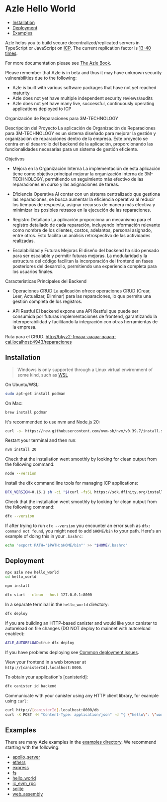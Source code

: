 # Azle Hello World

-   [Installation](#installation)
-   [Deployment](#deployment)
-   [Examples](#examples)

Azle helps you to build secure decentralized/replicated servers in TypeScript or JavaScript on [ICP](https://internetcomputer.org/). The current replication factor is [13-40 times](https://dashboard.internetcomputer.org/subnets).

For more documentation please see [The Azle Book](https://demergent-labs.github.io/azle/).

Please remember that Azle is in beta and thus it may have unknown security vulnerabilities due to the following:

-   Azle is built with various software packages that have not yet reached maturity
-   Azle does not yet have multiple independent security reviews/audits
-   Azle does not yet have many live, successful, continuously operating applications deployed to ICP


Organización de Reparaciones para 3M-TECHNOLOGY

Descripción del Proyecto
La aplicación de Organización de Reparaciones para 3M-TECHNOLOGY es un sistema diseñado para mejorar la gestión y organización de reparaciones dentro de la empresa. Este proyecto se centra en el desarrollo del backend de la aplicación, proporcionando las funcionalidades necesarias para un sistema de gestión eficiente.

Objetivos
- Mejora en la Organización Interna
La implementación de esta aplicación tiene como objetivo principal mejorar la organización interna de 3M-TECHNOLOGY, permitiendo un seguimiento más efectivo de las reparaciones en curso y las asignaciones de tareas.

- Eficiencia Operativa
Al contar con un sistema centralizado que gestiona las reparaciones, se busca aumentar la eficiencia operativa al reducir los tiempos de respuesta, asignar recursos de manera más efectiva y minimizar los posibles retrasos en la ejecución de las reparaciones.

- Registro Detallado
La aplicación proporciona un mecanismo para el registro detallado de cada reparación, incluyendo información relevante como nombre de los clientes, costos, adelantos, personal asignado, entre otros. Esto facilita un análisis retrospectivo de las actividades realizadas.

- Escalabilidad y Futuras Mejoras
El diseño del backend ha sido pensado para ser escalable y permitir futuras mejoras. La modularidad y la estructura del código facilitan la incorporación del frontend en fases posteriores del desarrollo, permitiendo una experiencia completa para los usuarios finales.

Características Principales del Backend
- Operaciones CRUD
La aplicación ofrece operaciones CRUD (Crear, Leer, Actualizar, Eliminar) para las reparaciones, lo que permite una gestión completa de los registros.

- API Restful
El backend expone una API Restful que puede ser consumida por futuras implementaciones de frontend, garantizando la interoperabilidad y facilitando la integración con otras herramientas de la empresa.

Ruta para el CRUD. http://bkyz2-fmaaa-aaaaa-qaaaq-cai.localhost:4943/reparaciones


## Installation

> Windows is only supported through a Linux virtual environment of some kind, such as [WSL](https://learn.microsoft.com/en-us/windows/wsl/install)

On Ubuntu/WSL:

```bash
sudo apt-get install podman
```

On Mac:

```bash
brew install podman
```

It's recommended to use nvm and Node.js 20:

```bash
curl -o- https://raw.githubusercontent.com/nvm-sh/nvm/v0.39.7/install.sh | bash
```

Restart your terminal and then run:

```bash
nvm install 20
```

Check that the installation went smoothly by looking for clean output from the following command:

```bash
node --version
```

Install the dfx command line tools for managing ICP applications:

```bash
DFX_VERSION=0.16.1 sh -ci "$(curl -fsSL https://sdk.dfinity.org/install.sh)"
```

Check that the installation went smoothly by looking for clean output from the following command:

```bash
dfx --version
```

If after trying to run `dfx --version` you encounter an error such as `dfx: command not found`, you might need to add `$HOME/bin` to your path. Here's an example of doing this in your `.bashrc`:

```bash
echo 'export PATH="$PATH:$HOME/bin"' >> "$HOME/.bashrc"
```

## Deployment

```bash
npx azle new hello_world
cd hello_world

npm install

dfx start --clean --host 127.0.0.1:8000
```

In a separate terminal in the `hello_world` directory:

```bash
dfx deploy
```

If you are building an HTTP-based canister and would like your canister to autoreload on file changes (DO NOT deploy to mainnet with autoreload enabled):

```bash
AZLE_AUTORELOAD=true dfx deploy
```

If you have problems deploying see [Common deployment issues](https://demergent-labs.github.io/azle/deployment.html#common-deployment-issues).

View your frontend in a web browser at `http://[canisterId].localhost:8000`.

To obtain your application's [canisterId]:

```bash
dfx canister id backend
```

Communicate with your canister using any HTTP client library, for example using `curl`:

```bash
curl http://[canisterId].localhost:8000/db
curl -X POST -H "Content-Type: application/json" -d "{ \"hello\": \"world\" }" http://[canisterId].localhost:8000/db/update
```

## Examples

There are many Azle examples in the [examples directory](https://github.com/demergent-labs/azle/tree/main/examples). We recommend starting with the following:

-   [apollo_server](https://github.com/demergent-labs/azle/tree/main/examples/apollo_server)
-   [ethers](https://github.com/demergent-labs/azle/tree/main/examples/ethers)
-   [express](https://github.com/demergent-labs/azle/tree/main/examples/express)
-   [fs](https://github.com/demergent-labs/azle/tree/main/examples/fs)
-   [hello_world](https://github.com/demergent-labs/azle/tree/main/examples/hello_world)
-   [ic_evm_rpc](https://github.com/demergent-labs/azle/tree/main/examples/ic_evm_rpc)
-   [sqlite](https://github.com/demergent-labs/azle/tree/main/examples/sqlite)
-   [web_assembly](https://github.com/demergent-labs/azle/tree/main/examples/web_assembly)
